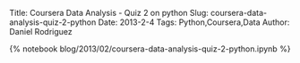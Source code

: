 Title: Coursera Data Analysis - Quiz 2 on python
Slug: coursera-data-analysis-quiz-2-python
Date: 2013-2-4
Tags: Python,Coursera,Data
Author: Daniel Rodriguez

{% notebook blog/2013/02/coursera-data-analysis-quiz-2-python.ipynb %}
